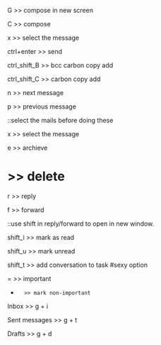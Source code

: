 G	 	>> compose in new screen

C	 	>> compose

x	 	>> select the message

ctrl+enter 	>> send

ctrl_shift_B 	>> bcc carbon copy add

ctrl_shift_C 	>> carbon copy add

n 		>> next message

p 		>> previous message

::select the mails before doing these

x	 	>> select the message

e 		>> archieve

# 		>> delete

r 		>> reply

f 		>> forward

::use shift in reply/forward to open in new window.

shift_i 	>> mark as read

shift_u 	>> mark unread

shift_t 	>> add conversation to task #sexy option

= 		>> important

- 		>> mark non-important

Inbox		>> g + i

Sent messages	>> g + t

Drafts		>> g + d
